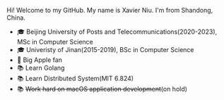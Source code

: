 Hi! Welcome to my GitHub. My name is Xavier Niu. I'm from Shandong, China.
- 🎓 Beijing University of Posts and Telecommunications(2020-2023), MSc in Computer Science
- 🎓 Univeristy of Jinan(2015-2019), BSc in Computer Science
- 📱 Big Apple fan
- 📚 Learn Golang
- 📚 Learn Distributed System(MIT 6.824)
- 📚 ~~Work hard on macOS application development~~(on hold)
